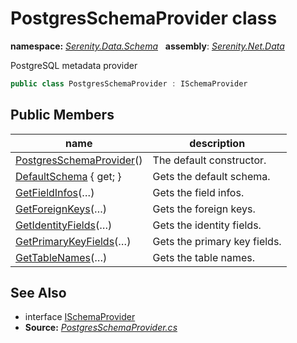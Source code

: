 # PostgresSchemaProvider class
**namespace:** *[Serenity.Data.Schema](../README.md#serenity.data.schema-namespace)*   **assembly**: *[Serenity.Net.Data](../README.md)*

PostgreSQL metadata provider

```csharp
public class PostgresSchemaProvider : ISchemaProvider
```

## Public Members

| name | description |
| --- | --- |
| [PostgresSchemaProvider](PostgresSchemaProvider/PostgresSchemaProvider.md)() | The default constructor. |
| [DefaultSchema](PostgresSchemaProvider/DefaultSchema.md) { get; } | Gets the default schema. |
| [GetFieldInfos](PostgresSchemaProvider/GetFieldInfos.md)(…) | Gets the field infos. |
| [GetForeignKeys](PostgresSchemaProvider/GetForeignKeys.md)(…) | Gets the foreign keys. |
| [GetIdentityFields](PostgresSchemaProvider/GetIdentityFields.md)(…) | Gets the identity fields. |
| [GetPrimaryKeyFields](PostgresSchemaProvider/GetPrimaryKeyFields.md)(…) | Gets the primary key fields. |
| [GetTableNames](PostgresSchemaProvider/GetTableNames.md)(…) | Gets the table names. |

## See Also

* interface [ISchemaProvider](ISchemaProvider.md)
* **Source:** *[PostgresSchemaProvider.cs](https://github.com/serenity-is/Serenity/blob/master/src/Serenity.Net.Data/Schema/Providers/PostgresSchemaProvider.cs)*